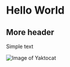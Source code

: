# Hello World #
## More header ##

Simple text

![Image of Yaktocat](https://octodex.github.com/images/yaktocat.png)
